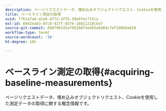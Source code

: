 ```yaml
---
description: ページリクエストデータ、埋め込みオブジェクトリクエスト、Cookieを使用した測定データの取得に関する概念情報です。
title: ベースライン測定の取得
uuid: f761afa6-a2ab-4772-af7b-39a9fec715ca
exl-id: 6042ea63-8fc0-417f-8574-18811218cbe7
source-git-commit: d9df90242ef96188f4e4b5e6d04cfef196b0a628
workflow-type: tm+mt
source-wordcount: '36'
ht-degree: 16%

---
```


# ベースライン測定の取得{#acquiring-baseline-measurements}

ページリクエストデータ、埋め込みオブジェクトリクエスト、Cookieを使用した測定データの取得に関する概念情報です。
